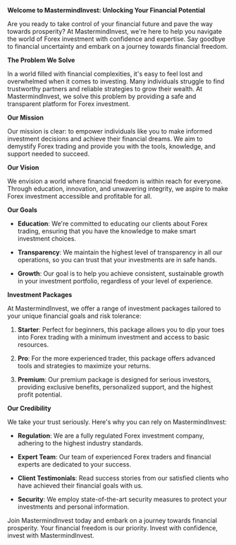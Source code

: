 


**Welcome to MastermindInvest: Unlocking Your Financial Potential**

Are you ready to take control of your financial future and pave the way towards prosperity? At MastermindInvest, we're here to help you navigate the world of Forex investment with confidence and expertise. Say goodbye to financial uncertainty and embark on a journey towards financial freedom.


**The Problem We Solve**

In a world filled with financial complexities, it's easy to feel lost and overwhelmed when it comes to investing. Many individuals struggle to find trustworthy partners and reliable strategies to grow their wealth. At MastermindInvest, we solve this problem by providing a safe and transparent platform for Forex investment.


**Our Mission**

Our mission is clear: to empower individuals like you to make informed investment decisions and achieve their financial dreams. We aim to demystify Forex trading and provide you with the tools, knowledge, and support needed to succeed.

**Our Vision**

We envision a world where financial freedom is within reach for everyone. Through education, innovation, and unwavering integrity, we aspire to make Forex investment accessible and profitable for all.



**Our Goals**

- **Education**: We're committed to educating our clients about Forex trading, ensuring that you have the knowledge to make smart investment choices.

- **Transparency**: We maintain the highest level of transparency in all our operations, so you can trust that your investments are in safe hands.

- **Growth**: Our goal is to help you achieve consistent, sustainable growth in your investment portfolio, regardless of your level of experience.

**Investment Packages**

At MastermindInvest, we offer a range of investment packages tailored to your unique financial goals and risk tolerance:

1. **Starter**: Perfect for beginners, this package allows you to dip your toes into Forex trading with a minimum investment and access to basic resources.

2. **Pro**: For the more experienced trader, this package offers advanced tools and strategies to maximize your returns.

3. **Premium**: Our premium package is designed for serious investors, providing exclusive benefits, personalized support, and the highest profit potential.





**Our Credibility**

We take your trust seriously. Here's why you can rely on MastermindInvest:

- **Regulation**: We are a fully regulated Forex investment company, adhering to the highest industry standards.

- **Expert Team**: Our team of experienced Forex traders and financial experts are dedicated to your success.

- **Client Testimonials**: Read success stories from our satisfied clients who have achieved their financial goals with us.

- **Security**: We employ state-of-the-art security measures to protect your investments and personal information.


Join MastermindInvest today and embark on a journey towards financial prosperity. Your financial freedom is our priority. Invest with confidence, invest with MastermindInvest.